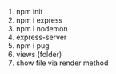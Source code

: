 1. npm init
2. npm i express
3. npm i nodemon
4. express-server
5. npm i pug
6. views (folder)
7. show file via render method
